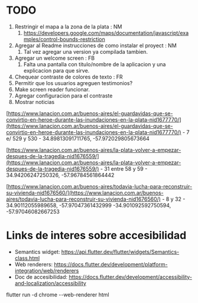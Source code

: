 # TODO

1. Restringir el mapa a la zona de la plata : NM
   1. https://developers.google.com/maps/documentation/javascript/examples/control-bounds-restriction
2. Agregar al Readme instrucciones de como instalar el proyect : NM
   1. Tal vez agregar una version ya compilada tambien.
3. Agregar un welcome screen : FB
   1. Falta una pantalla con titulo/nombre de la aplicacion y una explicacion para que sirve.
5. Chequear contraste de colores de texto : FR
6. Permitir que los usuarios agreguen testimonios?
7. Make screen reader funcionar.
8. Agregar configuracion para el contraste
9. Mostrar noticias

[https://www.lanacion.com.ar/buenos-aires/el-guardavidas-que-se-convirtio-en-heroe-durante-las-inundaciones-en-la-plata-nid1677770/](https://www.lanacion.com.ar/buenos-aires/el-guardavidas-que-se-convirtio-en-heroe-durante-las-inundaciones-en-la-plata-nid1677770/) - 7 e/ 529 y 530 - 34.89813091711765, -57.972029805673664

[https://www.lanacion.com.ar/buenos-aires/la-plata-volver-a-empezar-despues-de-la-tragedia-nid1676559/](https://www.lanacion.com.ar/buenos-aires/la-plata-volver-a-empezar-despues-de-la-tragedia-nid1676559/) - 31 entre 58 y 59 - 34.94206247250326, -57.96784561864442

[https://www.lanacion.com.ar/buenos-aires/todavia-lucha-para-reconstruir-su-vivienda-nid1676560/](https://www.lanacion.com.ar/buenos-aires/todavia-lucha-para-reconstruir-su-vivienda-nid1676560/) - 8 y 32 - 34.90112055989658, -57.97047361432999
-34.901092592750594, -57.97046082667253

# Links de interes sobre accesibilidad

* Semantics widget: https://api.flutter.dev/flutter/widgets/Semantics-class.html
* Web renderers: https://docs.flutter.dev/development/platform-integration/web/renderers
* Doc de accesibilidad: https://docs.flutter.dev/development/accessibility-and-localization/accessibility

flutter run -d chrome --web-renderer html
